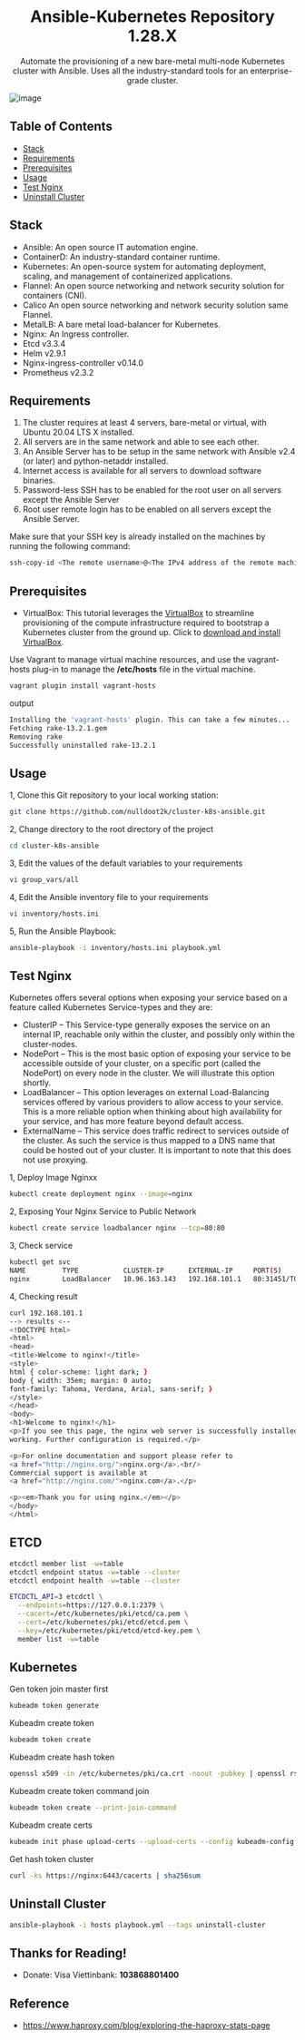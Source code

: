 # <center> Ansible-Kubernetes Repository 1.28.X </center>

<center>Automate the provisioning of a new bare-metal multi-node Kubernetes cluster with Ansible. Uses all the industry-standard tools for an enterprise-grade cluster.</center>

![image](https://github.com/nulldoot2k/cluster-k8s-ansible/assets/83489434/2626d953-bd21-4755-9e58-d51ea1124b6f)

## Table of Contents

- [Stack](#stack) 
- [Requirements](#requirements) 
- [Prerequisites](#prerequisites)
- [Usage](#usage) 
- [Test Nginx](#test-nginx) 
- [Uninstall Cluster](#uninstall-cluster) 

## Stack

- Ansible: An open source IT automation engine.
- ContainerD: An industry-standard container runtime.
- Kubernetes: An open-source system for automating deployment, scaling, and management of containerized applications.
- Flannel: An open source networking and network security solution for containers (CNI).
- Calico An open source networking and network security solution same Flannel.
- MetalLB: A bare metal load-balancer for Kubernetes.
- Nginx: An Ingress controller.
- Etcd v3.3.4
- Helm v2.9.1
- Nginx-ingress-controller v0.14.0
- Prometheus v2.3.2

## Requirements

1. The cluster requires at least 4 servers, bare-metal or virtual, with Ubuntu 20.04 LTS X installed. 
2. All servers are in the same network and able to see each other.
3. An Ansible Server has to be setup in the same network with Ansible v2.4 (or later) and python-netaddr installed.
4. Internet access is available for all servers to download software binaries.
5. Password-less SSH has to be enabled for the root user on all servers except the Ansible Server
6. Root user remote login has to be enabled on all servers except the Ansible Server.

Make sure that your SSH key is already installed on the machines by running the following command:

```sh
ssh-copy-id <The remote username>@<The IPv4 address of the remote machine>
```

## Prerequisites

- VirtualBox: This tutorial leverages the [VirtualBox](https://www.virtualbox.org/) to streamline provisioning of the compute infrastructure required to bootstrap a Kubernetes cluster from the ground up. Click to [download and install VirtualBox](https://www.virtualbox.org/wiki/Downloads).

Use Vagrant to manage virtual machine resources, and use the vagrant-hosts plug-in to manage the **/etc/hosts** file in the virtual machine.

```bash
vagrant plugin install vagrant-hosts
```

output

```bash
Installing the 'vagrant-hosts' plugin. This can take a few minutes...
Fetching rake-13.2.1.gem
Removing rake
Successfully uninstalled rake-13.2.1
```

## Usage

1, Clone this Git repository to your local working station:
```bash
git clone https://github.com/nulldoot2k/cluster-k8s-ansible.git
```
2, Change directory to the root directory of the project
```bash
cd cluster-k8s-ansible
```
3, Edit the values of the default variables to your requirements
```bash
vi group_vars/all
```
4, Edit the Ansible inventory file to your requirements
```bash
vi inventory/hosts.ini
```
5, Run the Ansible Playbook:
```bash
ansible-playbook -i inventory/hosts.ini playbook.yml
```

## Test Nginx

Kubernetes offers several options when exposing your service based on a feature called Kubernetes Service-types and they are:

- ClusterIP – This Service-type generally exposes the service on an internal IP, reachable only within the cluster, and possibly only within the cluster-nodes.
- NodePort – This is the most basic option of exposing your service to be accessible outside of your cluster, on a specific port (called the NodePort) on every node in the cluster. We will illustrate this option shortly.
- LoadBalancer – This option leverages on external Load-Balancing services offered by various providers to allow access to your service. This is a more reliable option when thinking about high availability for your service, and has more feature beyond default access.
- ExternalName – This service does traffic redirect to services outside of the cluster. As such the service is thus mapped to a DNS name that could be hosted out of your cluster. It is important to note that this does not use proxying.

1, Deploy Image Nginxx

```bash
kubectl create deployment nginx --image=nginx
```

2, Exposing Your Nginx Service to Public Network

```bash
kubectl create service loadbalancer nginx --tcp=80:80
```

3, Check service

```bash
kubectl get svc
NAME         TYPE           CLUSTER-IP      EXTERNAL-IP     PORT(S)        AGE
nginx        LoadBalancer   10.96.163.143   192.168.101.1   80:31451/TCP   106s
```

4, Checking result

```bash
curl 192.168.101.1
--> results <--
<!DOCTYPE html>
<html>
<head>
<title>Welcome to nginx!</title>
<style>
html { color-scheme: light dark; }
body { width: 35em; margin: 0 auto;
font-family: Tahoma, Verdana, Arial, sans-serif; }
</style>
</head>
<body>
<h1>Welcome to nginx!</h1>
<p>If you see this page, the nginx web server is successfully installed and
working. Further configuration is required.</p>

<p>For online documentation and support please refer to
<a href="http://nginx.org/">nginx.org</a>.<br/>
Commercial support is available at
<a href="http://nginx.com/">nginx.com</a>.</p>

<p><em>Thank you for using nginx.</em></p>
</body>
</html>
```

## ETCD

```bash
etcdctl member list -w=table
etcdctl endpoint status -w=table --cluster
etcdctl endpoint health -w=table --cluster
```

```bash
ETCDCTL_API=3 etcdctl \
  --endpoints=https://127.0.0.1:2379 \
  --cacert=/etc/kubernetes/pki/etcd/ca.pem \
  --cert=/etc/kubernetes/pki/etcd/etcd.pem \
  --key=/etc/kubernetes/pki/etcd/etcd-key.pem \
  member list -w=table
```

## Kubernetes

Gen token join master first

```bash
kubeadm token generate
```

Kubeadm create token

```bash
kubeadm token create
```

Kubeadm create hash token

```bash
openssl x509 -in /etc/kubernetes/pki/ca.crt -noout -pubkey | openssl rsa -pubin -outform DER 2>/dev/null | sha256sum | cut -d' ' -f1
```

Kubeadm create token command join

```bash
kubeadm token create --print-join-command
```

Kubeadm create certs

```bash
kubeadm init phase upload-certs --upload-certs --config kubeadm-config.yaml
```

Get hash token cluster

```bash
curl -ks https://nginx:6443/cacerts | sha256sum
```

## Uninstall Cluster

```bash
ansible-playbook -i hosts playbook.yml --tags uninstall-cluster
```

## Thanks for Reading!
- Donate: Visa Viettinbank: **103868801400**

## Reference

- https://www.haproxy.com/blog/exploring-the-haproxy-stats-page
